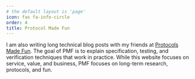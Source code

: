 ```yaml
---
# the default layout is 'page'
icon: fas fa-info-circle
order: 4
title: Protocol Made Fun
---
```


I am also writing long technical blog posts with my friends at [Protocols Made
Fun][pmf]. The goal of PMF is to explain specification, testing, and
verification techniques that work in practice. While this website focuses on
service, value, and business, PMF focuses on long-term research, protocols, and
fun.

[pmf]: https://protocols-made-fun.com
